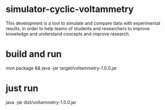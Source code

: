 # simulator-cyclic-voltammetry
This development is a tool to simulate and compare data with experimental results, in order to help teams of students and researchers to improve knowledge and understand concepts and improve research.

# build and run
mvn package && java -jar target/voltammetry-1.0.0.jar

# just run
java -jar dist/voltammetry-1.0.0.jar
